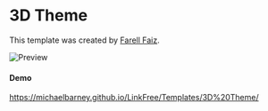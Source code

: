 # 3D Theme
This template was created by [Farell Faiz](http://github.com/farellfaiz/ "Farell Faiz").

![Preview](https://raw.githubusercontent.com/farellfaiz/LinkFree/master/Templates/3D%20Theme/preview.png "Preview")

#### Demo
https://michaelbarney.github.io/LinkFree/Templates/3D%20Theme/
